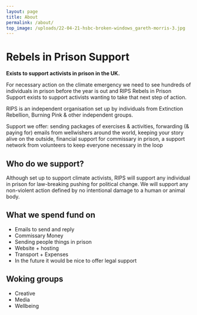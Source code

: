 ```yaml
---
layout: page
title: About
permalink: /about/
top_image: /uploads/22-04-21-hsbc-broken-windows_gareth-morris-3.jpg
---
```

# Rebels in Prison Support

**Exists to support activists in prison in the UK.**

For necessary action on the climate emergency we need to see hundreds of individuals in prison before the year is out and RIPS Rebels in Prison Support exists to support activists wanting to take that next step of action.

RIPS is an independent organisation set up by individuals from Extinction Rebellion, Burning Pink & other independent groups.

Support we offer: sending packages of exercises & activities, forwarding (& paying for) emails from wellwishers around the world, keeping your story alive on the outside, financial support for commissary in prison, a support network from volunteers to keep everyone necessary in the loop

## Who do we support?

Although set up to support climate activists, RIPS will support any individual in prison for law-breaking pushing for political change. We will support any non-violent action defined by no intentional damage to a human or animal body.

## What we spend fund on

- Emails to send and reply
- Commissary Money
- Sending people things in prison
- Website + hosting
- Transport + Expenses
- In the future it would be nice to offer legal support

## Woking groups

* Creative
* Media
* Wellbeing
